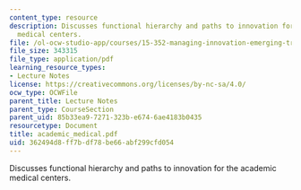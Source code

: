 ```yaml
---
content_type: resource
description: Discusses functional hierarchy and paths to innovation for the academic
  medical centers.
file: /ol-ocw-studio-app/courses/15-352-managing-innovation-emerging-trends-spring-2005/362494d8ff7bdf78be66abf299cfd054_academic_medical.pdf
file_size: 343315
file_type: application/pdf
learning_resource_types:
- Lecture Notes
license: https://creativecommons.org/licenses/by-nc-sa/4.0/
ocw_type: OCWFile
parent_title: Lecture Notes
parent_type: CourseSection
parent_uid: 85b33ea9-7271-323b-e674-6ae4183b0435
resourcetype: Document
title: academic_medical.pdf
uid: 362494d8-ff7b-df78-be66-abf299cfd054
---
```

Discusses functional hierarchy and paths to innovation for the academic medical centers.
